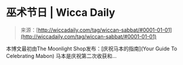 <!--yml

分类：未分类

日期：2024年06月12日 18:25:51

-->

# 巫术节日 | Wicca Daily

> 来源：[http://wiccadaily.com/tag/wiccan-sabbat/#0001-01-01](http://wiccadaily.com/tag/wiccan-sabbat/#0001-01-01)

本博文最初由The Moonlight Shop发布：[庆祝马本的指南](Your Guide To Celebrating Mabon) 马本是庆祝第二次收获和...
